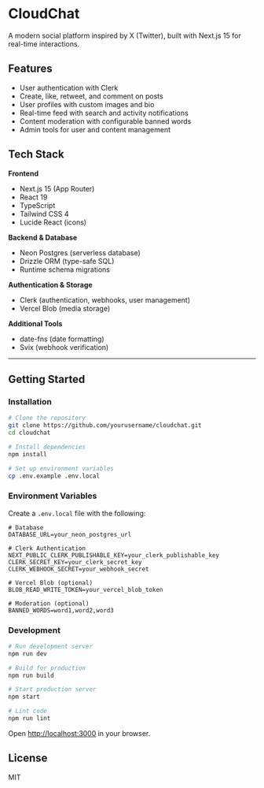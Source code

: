 # CloudChat

A modern social platform inspired by X (Twitter), built with Next.js 15 for real-time interactions.

## Features

- User authentication with Clerk
- Create, like, retweet, and comment on posts
- User profiles with custom images and bio
- Real-time feed with search and activity notifications
- Content moderation with configurable banned words
- Admin tools for user and content management

## Tech Stack

**Frontend**

- Next.js 15 (App Router)
- React 19
- TypeScript
- Tailwind CSS 4
- Lucide React (icons)

**Backend & Database**

- Neon Postgres (serverless database)
- Drizzle ORM (type-safe SQL)
- Runtime schema migrations

**Authentication & Storage**

- Clerk (authentication, webhooks, user management)
- Vercel Blob (media storage)

**Additional Tools**

- date-fns (date formatting)
- Svix (webhook verification)

---

## Getting Started

### Installation

```bash
# Clone the repository
git clone https://github.com/yourusername/cloudchat.git
cd cloudchat

# Install dependencies
npm install

# Set up environment variables
cp .env.example .env.local
```

### Environment Variables

Create a `.env.local` file with the following:

```env
# Database
DATABASE_URL=your_neon_postgres_url

# Clerk Authentication
NEXT_PUBLIC_CLERK_PUBLISHABLE_KEY=your_clerk_publishable_key
CLERK_SECRET_KEY=your_clerk_secret_key
CLERK_WEBHOOK_SECRET=your_webhook_secret

# Vercel Blob (optional)
BLOB_READ_WRITE_TOKEN=your_vercel_blob_token

# Moderation (optional)
BANNED_WORDS=word1,word2,word3
```

### Development

```bash
# Run development server
npm run dev

# Build for production
npm run build

# Start production server
npm start

# Lint code
npm run lint
```

Open [http://localhost:3000](http://localhost:3000) in your browser.

## License

MIT
